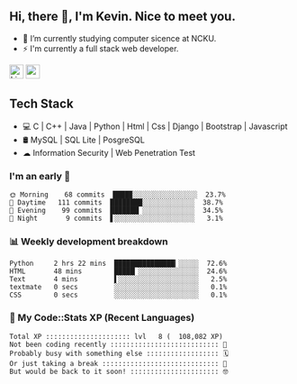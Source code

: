 ## Hi, there 👋, I'm Kevin. Nice to meet you.

- 🌱 I’m currently studying computer sicence at NCKU.
- ⚡ I'm currently a full stack web developer.

<a href="https://www.linkedin.com/in/kevin12686/"><img alt="LinkedIn" src="https://img.shields.io/badge/linkedin%20-%230077B5.svg?&style=for-the-badge&logo=linkedin&logoColor=white" height=25></a>
<a href="https://www.instagram.com/kevin12686/"><img src="https://img.shields.io/badge/instagram-3f729b?&style=for-the-badge&logo=instagram&logoColor=white" height=25></a>

## Tech Stack

* 💻 C | C++ | Java | Python | Html | Css | Django | Bootstrap | Javascript
* 🛢️ MySQL | SQL Lite | PosgreSQL
* ☁ Information Security | Web Penetration Test

### I'm an early 🐤

<!-- early_bird start -->

```text
🌞 Morning    68 commits  ████▉░░░░░░░░░░░░░░░░  23.7%
🌆 Daytime   111 commits  ████████░░░░░░░░░░░░░  38.7%
🌃 Evening    99 commits  ███████▏░░░░░░░░░░░░░  34.5%
🌙 Night       9 commits  ▋░░░░░░░░░░░░░░░░░░░░   3.1%
```

<!-- early_bird end -->

### 📊 Weekly development breakdown

<!-- code_time start -->

```text
Python     2 hrs 22 mins  ███████████████▎░░░░░  72.6%
HTML       48 mins        █████▏░░░░░░░░░░░░░░░  24.6%
Text       4 mins         ▌░░░░░░░░░░░░░░░░░░░░   2.5%
textmate   0 secs         ░░░░░░░░░░░░░░░░░░░░░   0.1%
CSS        0 secs         ░░░░░░░░░░░░░░░░░░░░░   0.1%
```

<!-- code_time end -->

### 🧰 My Code::Stats XP (Recent Languages)

<!-- codestats start -->

```text
Total XP ::::::::::::::::::::: lvl   8 (  108,082 XP) 
Not been coding recently ::::::::::::::::::::::::::: 🙈
Probably busy with something else :::::::::::::::::: 🗓
Or just taking a break ::::::::::::::::::::::::::::: 🌴
But would be back to it soon! :::::::::::::::::::::: 🤓
```

<!-- codestats end -->
